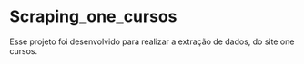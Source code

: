 # Scraping_one_cursos
Esse projeto foi desenvolvido para realizar a extração de dados, do site one cursos.
